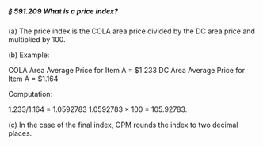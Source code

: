 ##### § 591.209 What is a price index? #####

(a) The price index is the COLA area price divided by the DC area price and multiplied by 100.

(b) Example:

COLA Area Average Price for Item A = $1.233 DC Area Average Price for Item A = $1.164

Computation:

$1.233/$1.164 = 1.0592783 1.0592783 × 100 = 105.92783.

(c) In the case of the final index, OPM rounds the index to two decimal places.